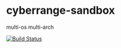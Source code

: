 # cyberrange-sandbox
multi-os multi-arch

[![Build Status](https://travis-ci.com/githubfoam/cyberrange-sandbox.svg?branch=master)](https://travis-ci.com/githubfoam/cyberrange-sandbox)  



~~~~

~~~~
